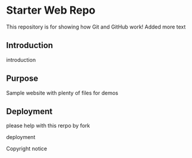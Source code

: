 # Starter Web Repo

This repository is for showing how Git and GitHub work! Added more text

## Introduction
introduction

## Purpose

Sample website with plenty of files for demos

## Deployment
please help with this rerpo by fork

deployment


Copyright notice